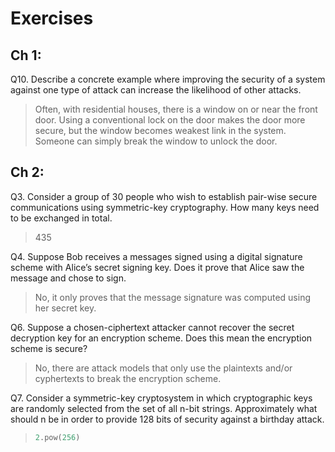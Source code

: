 # Exercises

## Ch 1:

Q10. Describe a concrete example where improving the security of a system against one type of attack can increase the likelihood of other attacks.

> Often, with residential houses, there is a window on or near the front door. Using a conventional lock on the door makes the door more secure, but the window becomes weakest link in the system. Someone can simply break the window to unlock the door.

## Ch 2:

Q3. Consider a group of 30 people who wish to establish pair-wise secure communications using symmetric-key cryptography. How many keys need to be exchanged in total.

> 435

Q4. Suppose Bob receives a messages signed using a digital signature scheme with Alice’s secret signing key. Does it prove that Alice saw the message and chose to sign.

> No, it only proves that the message signature was computed using her secret key.

Q6. Suppose a chosen-ciphertext attacker cannot recover the secret decryption key for an encryption scheme. Does this mean the encryption scheme is secure?

> No, there are attack models that only use the plaintexts and/or cyphertexts to break the encryption scheme.

Q7. Consider a symmetric-key cryptosystem in which cryptographic keys are randomly selected from the set of all n-bit strings. Approximately what should n be in order to provide 128 bits of security against a birthday attack.

> ```rust
> 2.pow(256)
> ```